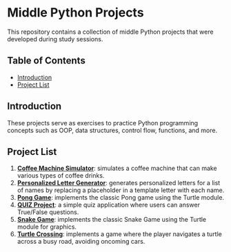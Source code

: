 # Middle Python Projects

This repository contains a collection of middle Python projects that were developed during study sessions. 

## Table of Contents

- [Introduction](#introduction)
- [Project List](#project-list)

## Introduction

These projects serve as exercises to practice Python programming concepts such as OOP, data structures, control flow, functions, and more. 

## Project List

1. **[Coffee Machine Simulator]()**: simulates a coffee machine that can make various types of coffee drinks. 
2. **[ Personalized Letter Generator]()**: generates personalized letters for a list of names by replacing a placeholder in a template letter with each name.
3. **[Pong Game]()**: implements the classic Pong game using the Turtle module.
4. **[QUIZ Project]()**: a simple quiz application where users can answer True/False questions. 
5. **[Snake Game]()**: implements the classic Snake Game using the Turtle module for graphics.
6. **[Turtle Crossing]()**: implements a game where the player navigates a turtle across a busy road, avoiding oncoming cars. 